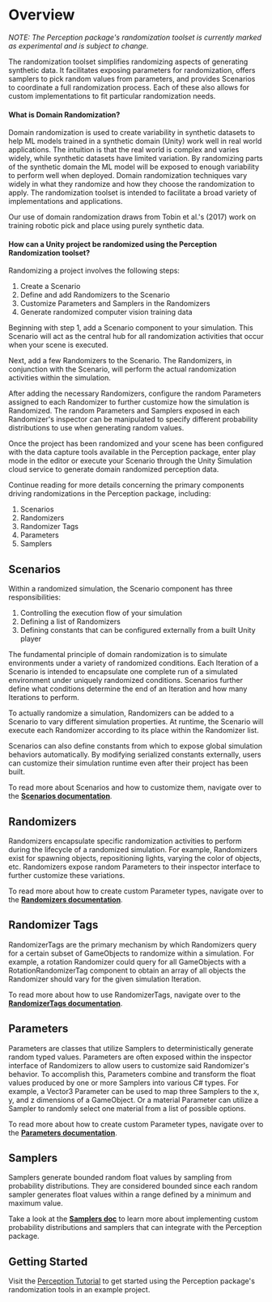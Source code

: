 # Overview

*NOTE: The Perception package's randomization toolset is currently marked as experimental and is subject to change.*

The randomization toolset simplifies randomizing aspects of generating synthetic data. It facilitates exposing parameters for randomization, offers samplers to pick random values from parameters, and provides Scenarios to coordinate a full randomization process. Each of these also allows for custom implementations to fit particular randomization needs.

#### What is Domain Randomization?

Domain randomization is used to create variability in synthetic datasets to help ML models trained in a synthetic domain (Unity) work well in real world applications. The intuition is that the real world is complex and varies widely, while synthetic datasets have limited variation. By randomizing parts of the synthetic domain the ML model will be exposed to enough variability to perform well when deployed. Domain randomization techniques vary widely in what they randomize and how they choose the randomization to apply. The randomization toolset is intended to facilitate a broad variety of implementations and applications.

Our use of domain randomization draws from Tobin et al.'s (2017) work on training robotic pick and place using purely synthetic data.

#### How can a Unity project be randomized using the Perception Randomization toolset?

Randomizing a project involves the following steps:
1. Create a Scenario
2. Define and add Randomizers to the Scenario
3. Customize Parameters and Samplers in the Randomizers
4. Generate randomized computer vision training data

Beginning with step 1, add a Scenario component to your simulation. This Scenario will act as the central hub for all randomization activities that occur when your scene is executed.

Next, add a few Randomizers to the Scenario. The Randomizers, in conjunction with the Scenario, will perform the actual randomization activities within the simulation.

After adding the necessary Randomizers, configure the random Parameters assigned to each Randomizer to further customize how the simulation is Randomized. The random Parameters and Samplers exposed in each Randomizer's inspector can be manipulated to specify different probability distributions to use when generating random values.

Once the project has been randomized and your scene has been configured with the data capture tools available in the Perception package, enter play mode in the editor or execute your Scenario through the Unity Simulation cloud service to generate domain randomized perception data.

Continue reading for more details concerning the primary components driving randomizations in the Perception package, including:
1. Scenarios
2. Randomizers
3. Randomizer Tags
4. Parameters
5. Samplers


## Scenarios

Within a randomized simulation, the Scenario component has three responsibilities:
1. Controlling the execution flow of your simulation
2. Defining a list of Randomizers
3. Defining constants that can be configured externally from a built Unity player 

The fundamental principle of domain randomization is to simulate environments under a variety of randomized conditions. Each Iteration of a Scenario is intended to encapsulate one complete run of a simulated environment under uniquely randomized conditions. Scenarios further define what conditions determine the end of an Iteration and how many Iterations to perform.

To actually randomize a simulation, Randomizers can be added to a Scenario to vary different simulation properties. At runtime, the Scenario will execute each Randomizer according to its place within the Randomizer list.

Scenarios can also define constants from which to expose global simulation behaviors automatically. By modifying serialized constants externally, users can customize their simulation runtime even after their project has been built.

To read more about Scenarios and how to customize them, navigate over to the **[Scenarios documentation](Scenarios.md)**.


## Randomizers

Randomizers encapsulate specific randomization activities to perform during the lifecycle of a randomized simulation. For example, Randomizers exist for spawning objects, repositioning lights, varying the color of objects, etc. Randomizers expose random Parameters to their inspector interface to further customize these variations.

To read more about how to create custom Parameter types, navigate over to the **[Randomizers documentation](Randomizers.md)**.


## Randomizer Tags

RandomizerTags are the primary mechanism by which Randomizers query for a certain subset of GameObjects to randomize within a simulation. For example, a rotation Randomizer could query for all GameObjects with a RotationRandomizerTag component to obtain an array of all objects the Randomizer should vary for the given simulation Iteration.

To read more about how to use RandomizerTags, navigate over to the **[RandomizerTags documentation](RandomizerTags.md)**.


## Parameters

Parameters are classes that utilize Samplers to deterministically generate random typed values. Parameters are often exposed within the inspector interface of Randomizers to allow users to customize said Randomizer's behavior. To accomplish this, Parameters combine and transform the float values produced by one or more Samplers into various C# types. For example, a Vector3 Parameter can be used to map three Samplers to the x, y, and z dimensions of a GameObject. Or a material Parameter can utilize a Sampler to randomly select one material from a list of possible options.

To read more about how to create custom Parameter types, navigate over to the **[Parameters documentation](Parameters.md)**.


## Samplers

Samplers generate bounded random float values by sampling from probability distributions. They are considered bounded since each random sampler generates float values within a range defined by a minimum and maximum value.

Take a look at the **[Samplers doc](Samplers.md)** to learn more about implementing custom probability distributions and samplers that can integrate with the Perception package.


## Getting Started

Visit the [Perception Tutorial](../Tutorial/TUTORIAL.md) to get started using the Perception package's randomization tools in an example project.
